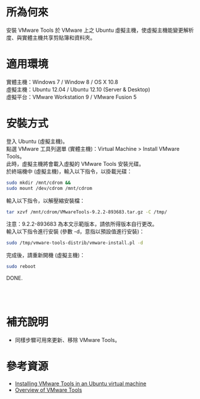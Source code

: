 所為何來
=
安裝 VMware Tools 於 VMware 上之 Ubuntu 虛擬主機，使虛擬主機能變更解析度、與實體主機共享剪貼簿和資料夾。

適用環境
=
實體主機：Windows 7 / Window 8 / OS X 10.8  
虛擬主機：Ubuntu 12.04 / Ubuntu 12.10 (Server & Desktop)  
虛擬平台：VMware Workstation 9 / VMware Fusion 5  

安裝方式
=
登入 Ubuntu (虛擬主機)。  
點選 VMware 工具列選單 (實體主機)：Virtual Machine > Install VMware Tools。  
此時，虛擬主機將會載入虛擬的 VMware Tools 安裝光碟。  
於終端機中 (虛擬主機)，輸入以下指令，以掛載光碟：
```bash
sudo mkdir /mnt/cdrom &&
sudo mount /dev/cdrom /mnt/cdrom
```
輸入以下指令，以解壓縮安裝檔：
```bash
tar xzvf /mnt/cdrom/VMwareTools-9.2.2-893683.tar.gz -C /tmp/
```
注意：9.2.2-893683 為本文示範版本，請依所得版本自行更改。  
輸入以下指令進行安裝 (參數 -d，意指以預設值進行安裝)：
```bash
sudo /tmp/vmware-tools-distrib/vmware-install.pl -d
```
完成後，請重新開機 (虛擬主機)：
```bash
sudo reboot
```
DONE.

<br>
<br>

補充說明
=
- 同樣步驟可用來更新、移除 VMware Tools。


參考資源
=
- [Installing VMware Tools in an Ubuntu virtual machine](http://kb.vmware.com/selfservice/microsites/search.do?language=en_US&cmd=displayKC&externalId=1022525)
- [Overview of VMware Tools](http://kb.vmware.com/selfservice/microsites/search.do?language=en_US&cmd=displayKC&externalId=340)
